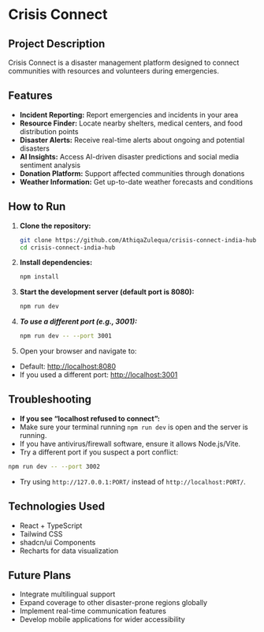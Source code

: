 # Crisis Connect

## Project Description

Crisis Connect is a disaster management platform designed to connect communities with resources and volunteers during emergencies.

## Features

- **Incident Reporting:** Report emergencies and incidents in your area
- **Resource Finder:** Locate nearby shelters, medical centers, and food distribution points
- **Disaster Alerts:** Receive real-time alerts about ongoing and potential disasters
- **AI Insights:** Access AI-driven disaster predictions and social media sentiment analysis
- **Donation Platform:** Support affected communities through donations
- **Weather Information:** Get up-to-date weather forecasts and conditions

## How to Run

1. **Clone the repository:**
   ```sh
   git clone https://github.com/AthiqaZulequa/crisis-connect-india-hub
   cd crisis-connect-india-hub
   ```

2. **Install dependencies:**
    ```sh
   npm install
   ```

3. **Start the development server (default port is 8080):**
   ```sh
   npm run dev
   ```

4. **_To use a different port (e.g., 3001):_**
   ```sh
   npm run dev -- --port 3001
   ```

5. Open your browser and navigate to:
- Default: [http://localhost:8080](http://localhost:8080)
- If you used a different port: [http://localhost:3001](http://localhost:3001)

## Troubleshooting

- **If you see “localhost refused to connect”:**
- Make sure your terminal running `npm run dev` is open and the server is running.
- If you have antivirus/firewall software, ensure it allows Node.js/Vite.
- Try a different port if you suspect a port conflict:
```sh
npm run dev -- --port 3002
```
- Try using `http://127.0.0.1:PORT/` instead of `http://localhost:PORT/`.

## Technologies Used

- React + TypeScript
- Tailwind CSS
- shadcn/ui Components
- Recharts for data visualization

## Future Plans

- Integrate multilingual support
- Expand coverage to other disaster-prone regions globally
- Implement real-time communication features
- Develop mobile applications for wider accessibility


